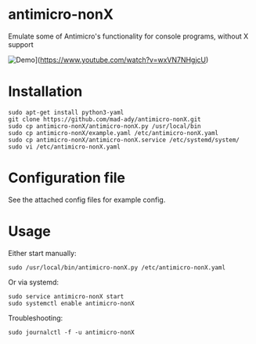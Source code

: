 # antimicro-nonX
Emulate some of Antimicro's functionality for console programs, without X support

![Demo](https://img.youtube.com/vi/wxVN7NHgjcU/0.jpg)](https://www.youtube.com/watch?v=wxVN7NHgjcU)

# Installation
```
sudo apt-get install python3-yaml
git clone https://github.com/mad-ady/antimicro-nonX.git
sudo cp antimicro-nonX/antimicro-nonX.py /usr/local/bin
sudo cp antimicro-nonX/example.yaml /etc/antimicro-nonX.yaml
sudo cp antimicro-nonX/antimicro-nonX.service /etc/systemd/system/
sudo vi /etc/antimicro-nonX.yaml
```

# Configuration file
See the attached config files for example config.


# Usage
Either start manually:
```
sudo /usr/local/bin/antimicro-nonX.py /etc/antimicro-nonX.yaml
```
Or via systemd:
```
sudo service antimicro-nonX start
sudo systemctl enable antimicro-nonX
```
Troubleshooting:
```
sudo journalctl -f -u antimicro-nonX
```